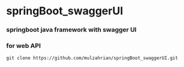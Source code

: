 # springBoot_swaggerUI

### springboot java framework with swagger UI
### for web API
```
git clone https://github.com/mulzahrian/springBoot_swaggerUI.git
```
